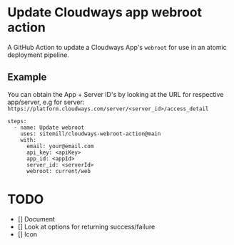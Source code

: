 # Update Cloudways app webroot action
A GitHub Action to update a Cloudways App's `webroot` for use in an atomic deployment pipeline.

## Example

You can obtain the App + Server ID's by looking at the URL for respective app/server, e.g for server: `https://platform.cloudways.com/server/<server_id>/access_detail`

```
steps:
  - name: Update webroot
    uses: sitemill/cloudways-webroot-action@main
    with:
      email: your@email.com
      api_key: <apiKey>
      app_id: <appId>
      server_id: <serverId>
      webroot: current/web
```

# TODO

- [] Document
- [] Look at options for returning success/failure
- [] Icon